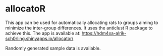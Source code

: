 # allocatoR
This app can be used for automatically allocating rats to groups aiming to minimize the inter-group differences. It uses the anticlust R package to achieve this. The app is available at: https://hdm4xa-alrik-sch0rling.shinyapps.io/allocator/

Randomly generated sample data is available. 